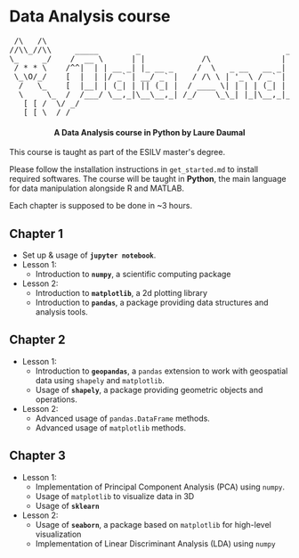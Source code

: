 # Data Analysis course


<pre>
 /\   /\
//\\_//\\     _____        _                               _           _
\_     _/    /  __ \      | |            /\               | |         (_)
 / * * \    /^^|  | | __ _| |_ __ _     /  \   _ __   __ _| |_   _ ___ _ ___
 \_\O/_/    [  |  | |/ _` | __/ _` |   / /\ \ | '_ \ / _` | | | | / __| / __|
  /   \_    [  |__| | (_| | || (_| |  / ____ \| | | | (_| | | |_| \__ \ \__ \
  \     \_  /  /___/ \__,_|\__\__,_| /_/    \_\_| |_|\__,_|_|\__, |___/_|___/
   [ [ /  \/ _/                                                __/ |
  _[ [ \  /_/                                                 |___/
</pre>
 

<h4 align="center">A Data Analysis course in Python by Laure Daumal</h4>

This course is taught as part of the ESILV master's degree.

Please follow the installation instructions in `get_started.md` to install
required softwares. The course will be taught in **Python**, the main language 
for data manipulation alongside R and MATLAB.

Each chapter is supposed to be done in ~3 hours.

## Chapter 1
* Set up & usage of **`jupyter notebook`**.
* Lesson 1: 
    - Introduction to **`numpy`**, a scientific computing package
* Lesson 2: 
    - Introduction to **`matplotlib`**, a 2d plotting library  
    - Introduction to **`pandas`**, a package providing data structures and
    analysis tools. 

## Chapter 2
* Lesson 1: 
    - Introduction to **`geopandas`**, a `pandas` extension to work with geospatial
    data 
    using `shapely` and `matplotlib`.
    - Usage of **`shapely`**, a package providing geometric objects and operations.
* Lesson 2:
    - Advanced usage of `pandas.DataFrame` methods.
    - Advanced usage of `matplotlib` methods.

## Chapter 3
* Lesson 1:
    - Implementation of Principal Component Analysis (PCA) using `numpy`.
    - Usage of `matplotlib` to visualize data in 3D
    - Usage of **`sklearn`**
* Lesson 2:
    - Usage of **`seaborn`**, a package based on `matplotlib` for high-level
    visualization
    - Implementation of Linear Discriminant Analysis (LDA) using `numpy`
